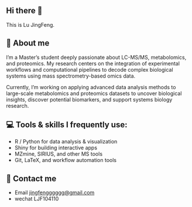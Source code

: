 ## Hi there 👋

This is Lu JingFeng.

## :panda_face: About me

I’m a Master’s student deeply passionate about LC-MS/MS, metabolomics, and proteomics. My research centers on the integration of experimental workflows and computational pipelines to decode complex biological systems using mass spectrometry-based omics data.

Currently, I’m working on applying advanced data analysis methods to large-scale metabolomics and proteomics datasets to uncover biological insights, discover potential biomarkers, and support systems biology research.

## 💻 Tools & skills I frequently use:

 - R / Python for data analysis & visualization
 - Shiny for building interactive apps
 - MZmine, SIRIUS, and other MS tools
 - Git, LaTeX, and workflow automation tools

## :honeybee: Contact me

 - Email jingfengggggg@gmail.com
 - wechat LJF104110

<!--
**lujgfg/lujgfg** is a ✨ _special_ ✨ repository because its `README.md` (this file) appears on your GitHub profile.

Here are some ideas to get you started:

- 🔭 I’m currently working on ...
- 🌱 I’m currently learning ...
- 👯 I’m looking to collaborate on ...
- 🤔 I’m looking for help with ...
- 💬 Ask me about ...
- 📫 How to reach me: ...
- 😄 Pronouns: ...
- ⚡ Fun fact: ...
-->
